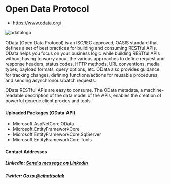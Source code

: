 # Open Data Protocol 
- https://www.odata.org/

![odatalogo](https://user-images.githubusercontent.com/54249736/107324045-61aa2780-6ab8-11eb-98c4-4a00b09f820d.png)


OData (Open Data Protocol) is an ISO/IEC approved, OASIS standard that defines a set of best practices for building and consuming RESTful APIs. OData helps you focus on your business logic while building RESTful APIs without having to worry about the various approaches to define request and response headers, status codes, HTTP methods, URL conventions, media types, payload formats, query options, etc. OData also provides guidance for tracking changes, defining functions/actions for reusable procedures, and sending asynchronous/batch requests.

OData RESTful APIs are easy to consume. The OData metadata, a machine-readable description of the data model of the APIs, enables the creation of powerful generic client proxies and tools.

#### Uploaded Packages (OData.API)
 * Microsoft.AspNetCore.OData
 * Microsoft.EntityFrameworkCore
 * Microsoft.EntityFrameworkCore.SqlServer
 * Microsoft.EntityFrameworkCore.Tools


#### Contact Addresses
##### Linkedin: [Send a message on Linkedin](https://www.linkedin.com/in/cihatsolak/)
##### Twitter: [Go to @cihattsolak](https://twitter.com/cihattsolak)
